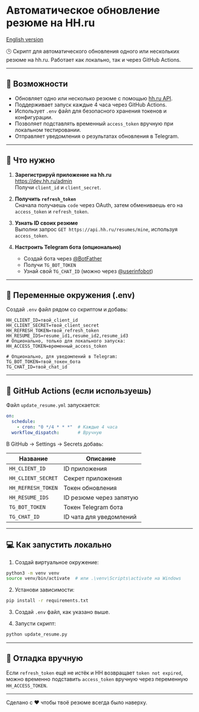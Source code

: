 # Автоматическое обновление резюме на HH.ru

[English version](README_EN.md)

🕒 Скрипт для автоматического обновления одного или нескольких резюме на hh.ru. Работает как локально, так и через GitHub Actions.

---

## 🚀 Возможности
- Обновляет одно или несколько резюме с помощью [hh.ru API](https://github.com/hhru/api).
- Поддерживает запуск каждые 4 часа через GitHub Actions.
- Использует `.env` файл для безопасного хранения токенов и конфигурации.
- Позволяет подставлять временный `access_token` вручную при локальном тестировании.
- Отправляет уведомления о результатах обновления в Telegram.

---

## 🧰 Что нужно

1. **Зарегистрируй приложение на hh.ru**  
   https://dev.hh.ru/admin  
   Получи `client_id` и `client_secret`.

2. **Получить `refresh_token`**  
   Сначала получаешь `code` через OAuth, затем обмениваешь его на `access_token` и `refresh_token`.

3. **Узнать ID своих резюме**  
   Выполни запрос `GET https://api.hh.ru/resumes/mine`, используя `access_token`.

4. **Настроить Telegram бота (опционально)**  
   - Создай бота через [@BotFather](https://t.me/botfather)
   - Получи `TG_BOT_TOKEN`
   - Узнай свой `TG_CHAT_ID` (можно через [@userinfobot](https://t.me/userinfobot))

---

## 🔐 Переменные окружения (.env)

Создай `.env` файл рядом со скриптом и добавь:

```
HH_CLIENT_ID=твой_client_id
HH_CLIENT_SECRET=твой_client_secret
HH_REFRESH_TOKEN=твой_refresh_token
HH_RESUME_IDS=resume_id1,resume_id2,resume_id3
# Опционально, только для локального запуска:
HH_ACCESS_TOKEN=временный_access_token

# Опционально, для уведомлений в Telegram:
TG_BOT_TOKEN=твой_токен_бота
TG_CHAT_ID=твой_chat_id
```

---

## 📆 GitHub Actions (если используешь)

Файл `update_resume.yml` запускается:

```yaml
on:
  schedule:
    - cron: "0 */4 * * *"  # Каждые 4 часа
  workflow_dispatch:       # Вручную
```

В GitHub → Settings → Secrets добавь:

| Название              | Описание                        |
|------------------------|---------------------------------|
| `HH_CLIENT_ID`         | ID приложения                   |
| `HH_CLIENT_SECRET`     | Секрет приложения               |
| `HH_REFRESH_TOKEN`     | Токен обновления                |
| `HH_RESUME_IDS`        | ID резюме через запятую         |
| `TG_BOT_TOKEN`         | Токен Telegram бота             |
| `TG_CHAT_ID`           | ID чата для уведомлений         |

---

## 💻 Как запустить локально

1. Создай виртуальное окружение:

```bash
python3 -m venv venv
source venv/bin/activate  # или .\venv\Scripts\activate на Windows
```

2. Установи зависимости:

```bash
pip install -r requirements.txt
```

3. Создай `.env` файл, как указано выше.

4. Запусти скрипт:

```bash
python update_resume.py
```

---

## 🧪 Отладка вручную

Если `refresh_token` ещё не истёк и HH возвращает `token not expired`, можно временно подставить `access_token` вручную через переменную `HH_ACCESS_TOKEN`.

---

Сделано с ❤️ чтобы твоё резюме всегда было наверху.
